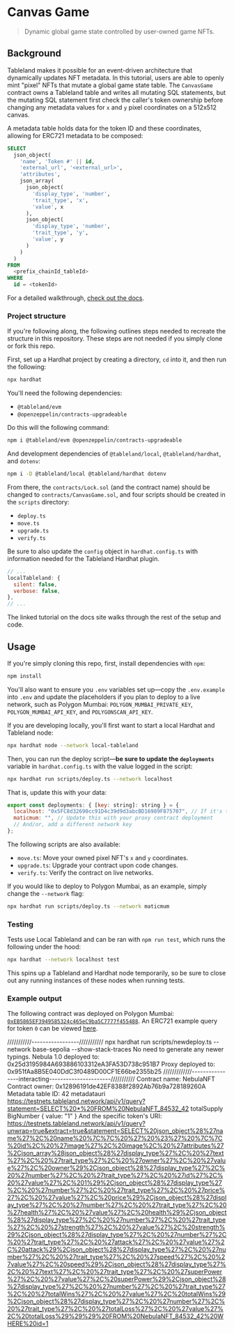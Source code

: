 # Canvas Game

> Dynamic global game state controlled by user-owned game NFTs.

## Background

Tableland makes it possible for an event-driven architecture that dynamically updates NFT metadata. In this tutorial, users are able to openly mint "pixel" NFTs that mutate a global game state table. The `CanvasGame` contract owns a Tableland table and writes all mutating SQL statements, but the mutating SQL statement first check the caller's token ownership before changing any metadata values for `x` and `y` pixel coordinates on a 512x512 canvas.

A metadata table holds data for the token ID and these coordinates, allowing for ERC721 metadata to be composed:

```sql
SELECT
  json_object(
    'name', 'Token #' || id,
    'external_url', '<external_url>',
    'attributes',
    json_array(
      json_object(
        'display_type', 'number',
        'trait_type', 'x',
        'value', x
      ),
      json_object(
        'display_type', 'number',
        'trait_type', 'y',
        'value', y
      )
    )
  )
FROM
  <prefix_chainId_tableId>
WHERE
  id = <tokenId>
```

For a detailed walkthrough, [check out the docs](https://docs.tableland.xyz/tutorials/dynamic-nft-solidity).

### Project structure

If you're following along, the following outlines steps needed to recreate the structure in this repository. These steps are not needed if you simply clone or fork this repo.

First, set up a Hardhat project by creating a directory, `cd` into it, and then run the following:

```bash
npx hardhat
```

You'll need the following dependencies:

- `@tableland/evm`
- `@openzeppelin/contracts-upgradeable`

Do this will the following command:

```bash
npm i @tableland/evm @openzeppelin/contracts-upgradeable
```

And development dependencies of `@tableland/local`, `@tableland/hardhat`, and `dotenv`:

```bash
npm i -D @tableland/local @tableland/hardhat dotenv
```

From there, the `contracts/Lock.sol` (and the contract name) should be changed to `contracts/CanvasGame.sol`, and four scripts should be created in the `scripts` directory:

- `deploy.ts`
- `move.ts`
- `upgrade.ts`
- `verify.ts`

Be sure to also update the `config` object in `hardhat.config.ts` with information needed for the Tableland Hardhat plugin.

```js
// ...
localTableland: {
  silent: false,
  verbose: false,
},
// ...
```

The linked tutorial on the docs site walks through the rest of the setup and code.

## Usage

If you're simply cloning this repo, first, install dependencies with `npm`:

```bash
npm install
```

You'll also want to ensure you `.env` variables set up—copy the `.env.example` into `.env` and update the placeholders if you plan to deploy to a live network, such as Polygon Mumbai: `POLYGON_MUMBAI_PRIVATE_KEY`, `POLYGON_MUMBAI_API_KEY`, and `POLYGONSCAN_API_KEY`.

If you are developing locally, you'll first want to start a local Hardhat and Tableland node:

```bash
npx hardhat node --network local-tableland
```

Then, you can run the deploy script—**be sure to update the `deployments`** variable in `hardhat.config.ts` with the value logged in the script:

```bash
npx hardhat run scripts/deploy.ts --network localhost
```

That is, update this with your data:

```js
export const deployments: { [key: string]: string } = {
  localhost: "0x5FC8d32690cc91D4c39d9d3abcBD16989F875707", // If it's the first deployed contract, this is deterministic
  maticmum: "", // Update this with your proxy contract deployment
  // And/or, add a different network key
};
```

The following scripts are also available:

- `move.ts`: Move your owned pixel NFT's `x` and `y` coordinates.
- `upgrade.ts`: Upgrade your contract upon code changes.
- `verify.ts`: Verify the contract on live networks.

If you would like to deploy to Polygon Mumbai, as an example, simply change the `--network` flag:

```bash
npx hardhat run scripts/deploy.ts --network maticmum
```

### Testing

Tests use Local Tableland and can be ran with `npm run test`, which runs the following under the hood:

```bash
npx hardhat --network localhost test
```

This spins up a Tableland and Hardhat node temporarily, so be sure to close out any running instances of these nodes when running tests.

### Example output

The following contract was deployed on Polygon Mumbai: [`0xEB5865EF3949585324c465eC9ba5C7777f455488`](https://mumbai.polygonscan.com/address/0xEB5865EF3949585324c465eC9ba5C7777f455488#writeProxyContract). An ERC721 example query for token `0` can be viewed [here](https://testnets.tableland.network/api/v1/query?unwrap=true&extract=true&statement=SELECT%20json_object%28%27name%27%2C%20%27Token%20%23%27%20%7C%7C%20id%2C%20%27external_url%27%2C%20'not.implemented.com'%2C%20%27attributes%27%2Cjson_array%28json_object%28%27display_type%27%2C%20%27number%27%2C%20%27trait_type%27%2C%20%27x%27%2C%20%27value%27%2C%20x%29%2Cjson_object%28%27display_type%27%2C%20%27number%27%2C%20%27trait_type%27%2C%20%27y%27%2C%20%27value%27%2C%20y%29%29%29%20FROM%20canvas_80001_6076%20WHERE%20id=0).












///////////-----------------///////////
 npx hardhat run scripts/newdeploy.ts --network base-sepolia --show-stack-traces
No need to generate any newer typings.
Nebula 1.0 deployed to: 0x25d3195984A693886103312eA3FA53D738c951B7
Proxy deployed to: 0x951fAa8B5E040DdC3f0489D00CF1E66be2355b25
/////////////----------------interacting----------------------///////////
Contract name: NebulaNFT
Contract owner: 0x12896191de42EF8388f2892Ab76b9a728189260A
Metadata table ID: 42
metadatauri https://testnets.tableland.network/api/v1/query?statement=SELECT%20*%20FROM%20NebulaNFT_84532_42
totalSupply BigNumber { value: "1" }
And the specific token's URI:
https://testnets.tableland.network/api/v1/query?unwrap=true&extract=true&statement=SELECT%20json_object%28%27name%27%2C%20name%20%7C%7C%20%27%20%23%27%20%7C%7C%20id%2C%20%27image%27%2C%20image%2C%20%27attributes%27%2Cjson_array%28json_object%28%27display_type%27%2C%20%27text%27%2C%20%27trait_type%27%2C%20%27owner%27%2C%20%27value%27%2C%20owner%29%2Cjson_object%28%27display_type%27%2C%20%27number%27%2C%20%27trait_type%27%2C%20%27id%27%2C%20%27value%27%2C%201%29%2Cjson_object%28%27display_type%27%2C%20%27number%27%2C%20%27trait_type%27%2C%20%27price%27%2C%20%27value%27%2C%20price%29%2Cjson_object%28%27display_type%27%2C%20%27number%27%2C%20%27trait_type%27%2C%20%27health%27%2C%20%27value%27%2C%20health%29%2Cjson_object%28%27display_type%27%2C%20%27number%27%2C%20%27trait_type%27%2C%20%27strength%27%2C%20%27value%27%2C%20strength%29%2Cjson_object%28%27display_type%27%2C%20%27number%27%2C%20%27trait_type%27%2C%20%27attack%27%2C%20%27value%27%2C%20attack%29%2Cjson_object%28%27display_type%27%2C%20%27number%27%2C%20%27trait_type%27%2C%20%27speed%27%2C%20%27value%27%2C%20speed%29%2Cjson_object%28%27display_type%27%2C%20%27text%27%2C%20%27trait_type%27%2C%20%27superPower%27%2C%20%27value%27%2C%20superPower%29%2Cjson_object%28%27display_type%27%2C%20%27number%27%2C%20%27trait_type%27%2C%20%27totalWins%27%2C%20%27value%27%2C%20totalWins%29%2Cjson_object%28%27display_type%27%2C%20%27number%27%2C%20%27trait_type%27%2C%20%27totalLoss%27%2C%20%27value%27%2C%20totalLoss%29%29%29%20FROM%20NebulaNFT_84532_42%20WHERE%20id=1
